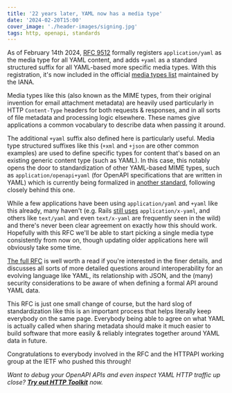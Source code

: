 ```yaml
---
title: '22 years later, YAML now has a media type'
date: '2024-02-20T15:00'
cover_image: './header-images/signing.jpg'
tags: http, openapi, standards
---
```


As of February 14th 2024, [RFC 9512](https://www.rfc-editor.org/rfc/rfc9512.html) formally registers `application/yaml` as the media type for all YAML content, and adds `+yaml` as a standard structured suffix for all YAML-based more specific media types. With this registration, it's now included in the official [media types list](https://www.iana.org/assignments/media-types/media-types.xhtml) maintained by the IANA.

Media types like this (also known as the MIME types, from their original invention for email attachment metadata) are heavily used particularly in HTTP `Content-Type` headers for both requests & responses, and in all sorts of file metadata and processing logic elsewhere. These names give applications a common vocabulary to describe data when passing it around.

The additional `+yaml` suffix also defined here is particularly useful. Media type structured suffixes like this (`+xml` and `+json` are other common examples) are used to define specific types for content that's based on an existing generic content type (such as YAML). In this case, this notably opens the door to standardization of other YAML-based MIME types, such as `application/openapi+yaml` (for OpenAPI specifications that are written in YAML) which is currently being formalized in [another standard](https://datatracker.ietf.org/doc/draft-ietf-httpapi-rest-api-mediatypes/), following closely behind this one.

While a few applications have been using `application/yaml` and `+yaml` like this already, many haven't (e.g. Rails [still uses](https://github.com/rails/rails/blob/cd4a5b07332c8b1f1101d43b4db736e7d75dbdc3/actionpack/lib/action_dispatch/http/mime_types.rb#L42) `application/x-yaml`, and others like `text/yaml` and even `text/x-yaml` are frequently seen in the wild) and there's never been clear agreement on exactly how this should work. Hopefully with this RFC we'll be able to start picking a single media type consistently from now on, though updating older applications here will obviously take some time.

[The full RFC](https://www.rfc-editor.org/rfc/rfc9512.html) is well worth a read if you're interested in the finer details, and discusses all sorts of more detailed questions around interoperability for an evolving language like YAML, its relationship with JSON, and the (many) security considerations to be aware of when defining a formal API around YAML data.

This RFC is just one small change of course, but the hard slog of standardization like this is an important process that helps literally keep everybody on the same page. Everybody being able to agree on what YAML is actually called when sharing metadata should make it much easier to build software that more easily & reliably integrates together around YAML data in future.

Congratulations to everybody involved in the RFC and the HTTPAPI working group at the IETF who pushed this through!

_Want to debug your OpenAPI APIs and even inspect YAML HTTP traffic up close? **[Try out HTTP Toolkit](https://httptoolkit.com/)** now._